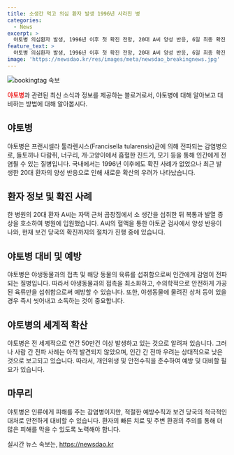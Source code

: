 ```yaml
---
title: 소생간 먹고 의심 환자 발생 1996년 사라진 병
categories:
  - News
excerpt: >
  야토병 의심환자 발생, 1996년 이후 첫 확진 전망, 20대 A씨 양성 반응, 6일 최종 확진 판정 예상. 야토병은 야생동물에 의해 전염되는 감염병으로, 국내에서는 1996년 이후 발병한 사례가 없었음. 환자 A씨는 사흘 뒤 병원에 입원하며, 소 생간을 먹은 후 복통과 발열 증상을 호소함. 보건당국은 확진 여부를 파악 중이며, 야토병은 전 세계적으로 연간 50만건이 발생하지만 사람 간 전파 사례는 아직 없는 것으로 알려져 있다.
feature_text: >
  야토병 의심환자 발생, 1996년 이후 첫 확진 전망, 20대 A씨 양성 반응, 6일 최종 확진 판정 예상. 야토병은 야생동물에 의해 전염되는 감염병으로, 국내에서는 1996년 이후 발병한 사례가 없었음. 환자 A씨는 사흘 뒤 병원에 입원하며, 소 생간을 먹은 후 복통과 발열 증상을 호소함. 보건당국은 확진 여부를 파악 중이며, 야토병은 전 세계적으로 연간 50만건이 발생하지만 사람 간 전파 사례는 아직 없는 것으로 알려져 있다.
image: 'https://newsdao.kr/res/images/meta/newsdao_breakingnews.jpg'
---
```


<p><img src="https://newsdao.kr/res/images/meta/newsdao_breakingnews.jpg" alt="bookingtag 속보" /></p>

<p><b><span style="color: #ee2323;">야토병</span></b>과 관련된 최신 소식과 정보를 제공하는 블로거로서, 야토병에 대해 알아보고 대비하는 방법에 대해 알아봅시다.</p>

<h2 data-ke-size="size26">야토병</h2>

<p data-ke-size="size16">야토병은 프랜시셀라 툴라렌시스(Francisella tularensis)균에 의해 전파되는 감염병으로, 들토끼나 다람쥐, 너구리, 개·고양이에서 흡혈한 진드기, 모기 등을 통해 인간에게 전염될 수 있는 질병입니다. 국내에서는 1996년 이후에도 확진 사례가 없었으나 최근 발생한 20대 환자의 양성 반응으로 인해 새로운 확산의 우려가 나타났습니다.</p>

<h2 data-ke-size="size26">환자 정보 및 확진 사례</h2>

<p data-ke-size="size16">한 병원의 20대 환자 A씨는 자택 근처 곱창집에서 소 생간을 섭취한 뒤 복통과 발열 증상을 호소하여 병원에 입원했습니다.  A씨의 혈액을 통한 야토균 검사에서 양성 반응이 나와, 현재 보건 당국의 확진까지의 절차가 진행 중에 있습니다.</p>

<h2 data-ke-size="size26">야토병 대비 및 예방</h2>

<p data-ke-size="size16">야토병은 야생동물과의 접촉 및 해당 동물의 육류를 섭취함으로써 인간에게 감염이 전파되는 질병입니다. 따라서 야생동물과의 접촉을 최소화하고, 수의학적으로 안전하게 가공된 육류만을 섭취함으로써 예방할 수 있습니다. 또한, 야생동물에 물려진 상처 등이 있을 경우 즉시 씻어내고 소독하는 것이 중요합니다.</p>

<h2 data-ke-size="size26">야토병의 세계적 확산</h2>

<p data-ke-size="size16">야토병은 전 세계적으로 연간 50만건 이상 발생하고 있는 것으로 알려져 있습니다. 그러나 사람 간 전파 사례는 아직 발견되지 않았으며, 인간 간 전파 우려는 상대적으로 낮은 것으로 보고되고 있습니다. 따라서, 개인위생 및 안전수칙을 준수하여 예방 및 대비할 필요가 있습니다.</p>

<h2 data-ke-size="size26">마무리</h2>

<p data-ke-size="size16">야토병은 인류에게 피해를 주는 감염병이지만, 적절한 예방수칙과 보건 당국의 적극적인 대처로 안전하게 대비할 수 있습니다. 환자의 빠른 치료 및 주변 환경의 주의를 통해 더 많은 피해를 막을 수 있도록 노력해야 합니다.</p>
실시간 뉴스 속보는, <a href="https://newsdao.kr" rel="dofollow">https://newsdao.kr</a>


